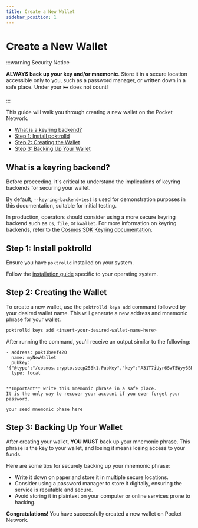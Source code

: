 ```yaml
---
title: Create a New Wallet
sidebar_position: 1
---
```


# Create a New Wallet <!-- omit in toc -->

:::warning Security Notice

**ALWAYS back up your key and/or mnemonic**. Store it in a secure
location accessible only to you, such as a password manager, or written down
in a safe place. Under your 🛏️ does not count!

:::

This guide will walk you through creating a new wallet on the Pocket Network.

- [What is a keyring backend?](#what-is-a-keyring-backend)
- [Step 1: Install poktrolld](#step-1-install-poktrolld)
- [Step 2: Creating the Wallet](#step-2-creating-the-wallet)
- [Step 3: Backing Up Your Wallet](#step-3-backing-up-your-wallet)

## What is a keyring backend?

Before proceeding, it's critical to understand the implications of keyring backends
for securing your wallet.

By default, `--keyring-backend=test` is used for demonstration
purposes in this documentation, suitable for initial testing.

In production, operators should consider using a more secure keyring backend
such as `os`, `file`, or `kwallet`. For more information on keyring backends,
refer to the [Cosmos SDK Keyring documentation](https://docs.cosmos.network/main/user/run-node/keyring).

## Step 1: Install poktrolld

Ensure you have `poktrolld` installed on your system.

Follow the [installation guide](./install) specific to your operating system.

## Step 2: Creating the Wallet

To create a new wallet, use the `poktrolld keys add` command followed by your
desired wallet name. This will generate a new address and mnemonic phrase for your wallet.

```bash
poktrolld keys add <insert-your-desired-wallet-name-here>
```

After running the command, you'll receive an output similar to the following:

```plaintext
- address: pokt1beef420
  name: myNewWallet
  pubkey: '{"@type":"/cosmos.crypto.secp256k1.PubKey","key":"A31T7iUyr6SwT5Wyy3BNgRqlObq3FqYpW4cTAkfE+6c2"}'
  type: local


**Important** write this mnemonic phrase in a safe place.
It is the only way to recover your account if you ever forget your password.

your seed mnemonic phase here
```

## Step 3: Backing Up Your Wallet

After creating your wallet, **YOU MUST** back up your mnemonic phrase. This phrase
is the key to your wallet, and losing it means losing access to your funds.

Here are some tips for securely backing up your mnemonic phrase:

- Write it down on paper and store it in multiple secure locations.
- Consider using a password manager to store it digitally, ensuring the service is reputable and secure.
- Avoid storing it in plaintext on your computer or online services prone to hacking.

**Congratulations!** You have successfully created a new wallet on Pocket Network.

